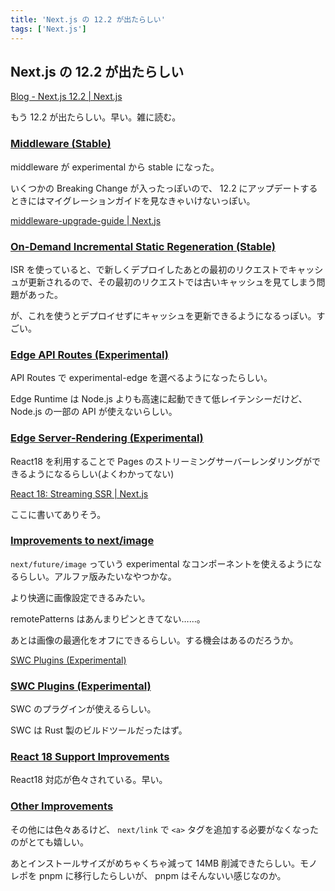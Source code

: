 ```yaml
---
title: 'Next.js の 12.2 が出たらしい'
tags: ['Next.js']
---
```


## Next.js の 12.2 が出たらしい

[Blog \- Next\.js 12\.2 \| Next\.js](https://nextjs.org/blog/next-12-2)

もう 12.2 が出たらしい。早い。雑に読む。

### [Middleware \(Stable\)](https://nextjs.org/blog/next-12-2#middleware-stable)

middleware が experimental から stable になった。

いくつかの Breaking Change が入ったっぽいので、 12.2 にアップデートするときにはマイグレーションガイドを見なきゃいけないっぽい。

[middleware\-upgrade\-guide \| Next\.js](https://nextjs.org/docs/messages/middleware-upgrade-guide)

### [On\-Demand Incremental Static Regeneration \(Stable\)](https://nextjs.org/blog/next-12-2#on-demand-incremental-static-regeneration-stable)

ISR を使っていると、で新しくデプロイしたあとの最初のリクエストでキャッシュが更新されるので、その最初のリクエストでは古いキャッシュを見てしまう問題があった。

が、これを使うとデプロイせずにキャッシュを更新できるようになるっぽい。すごい。

### [Edge API Routes \(Experimental\)](https://nextjs.org/blog/next-12-2#edge-api-routes-experimental)

API Routes で experimental-edge を選べるようになったらしい。

Edge Runtime は Node.js よりも高速に起動できて低レイテンシーだけど、 Node.js の一部の API が使えないらしい。

### [Edge Server\-Rendering \(Experimental\)](https://nextjs.org/blog/next-12-2#edge-server-rendering-experimental)

React18 を利用することで Pages のストリーミングサーバーレンダリングができるようになるらしい(よくわかってない)

[React 18: Streaming SSR \| Next\.js](https://nextjs.org/docs/advanced-features/react-18/streaming)

ここに書いてありそう。

### [Improvements to next/image](https://nextjs.org/blog/next-12-2#improvements-to-nextimage) 

`next/future/image` っていう experimental なコンポーネントを使えるようになるらしい。アルファ版みたいなやつかな。

より快適に画像設定できるみたい。

remotePatterns はあんまりピンときてない……。

あとは画像の最適化をオフにできるらしい。する機会はあるのだろうか。

[SWC Plugins \(Experimental\)](https://nextjs.org/blog/next-12-2#swc-plugins-experimental)

### [SWC Plugins \(Experimental\)](https://nextjs.org/blog/next-12-2#swc-plugins-experimental)

SWC のプラグインが使えるらしい。

SWC は Rust 製のビルドツールだったはず。

### [React 18 Support Improvements](https://nextjs.org/blog/next-12-2#react-18-support-improvements)

React18 対応が色々されている。早い。

### [Other Improvements](https://nextjs.org/blog/next-12-2#other-improvements)

その他には色々あるけど、 `next/link` で `<a>` タグを追加する必要がなくなったのがとても嬉しい。

あとインストールサイズがめちゃくちゃ減って 14MB 削減できたらしい。モノレポを pnpm に移行したらしいが、 pnpm はそんないい感じなのか。
